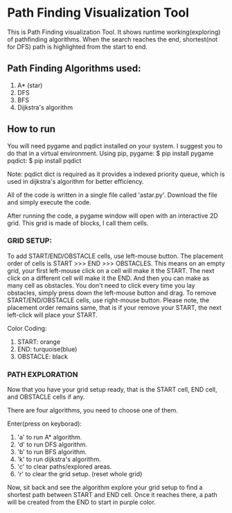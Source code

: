 # Path Finding Visualization Tool

This is Path Finding visualization Tool. It shows runtime working(exploring) of pathfinding algorithms.
When the search reaches the end, shortest(not for DFS) path is highlighted from the start to end.

## Path Finding Algorithms used:
1. A* (star)
2. DFS
3. BFS
4. Dijkstra's algorithm

## How to run

You will need pygame and pqdict installed on your system. I suggest you to do that in a virtual environment.
Using pip,
pygame: $ pip install pygame
pqdict: $ pip install pqdict

Note: pqdict dict is required as it provides a indexed priority queue, which is used in dijkstra's algorithm for better efficiency.

All of the code is written in a single file called 'astar.py'. Download the file and simply execute the code.

After running the code, a pygame window will open with an interactive 2D grid. This grid is made of blocks, I call them cells.

### GRID SETUP:
To add START/END/OBSTACLE cells, use left-mouse button. The placement order of cells is START >>> END >>> OBSTACLES.
This means on an empty grid, your first left-mouse click on a cell will make it the START. The next click on a different cell will make it the END. And then you can make as many cell as obstacles.
You don't need to click every time you lay obstacles, simply press down the left-mouse button and drag.
To remove START/END/OBSTACLE cells, use right-mouse button. Please note, the placement order remains same, that is if your remove your START, the next left-click will place your START.

Color Coding:
1. START:     orange
2. END:       turquoise(blue)
3. OBSTACLE:  black

### PATH EXPLORATION
Now that you have your grid setup ready, that is the START cell, END cell, and OBSTACLE cells if any.

There are four algorithms, you need to choose one of them.

Enter(press on keyborad):
1. 'a' to run A* algorithm.
2. 'd' to run DFS algorithm.
3. 'b' to run BFS algorithm.
4. 'k' to run dijkstra's algorithm.
5. 'c' to clear paths/explored areas.
6. 'r' to clear the grid setup. (reset whole grid)

Now, sit back and see the algorithm explore your grid setup to find a shortest path between START and END cell.
Once it reaches there, a path will be created from the END to start in purple color.
